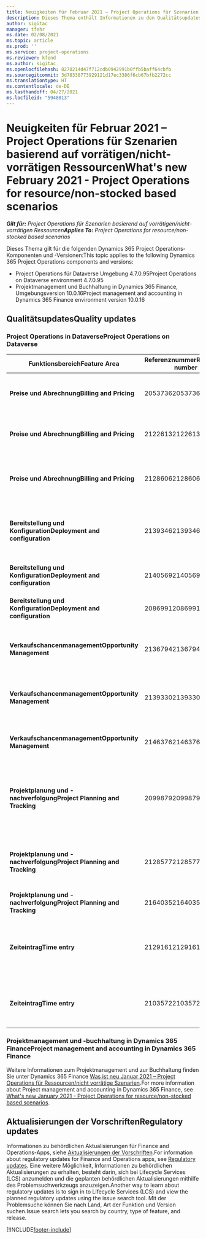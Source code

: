 ```yaml
---
title: Neuigkeiten für Februar 2021 – Project Operations für Szenarien basierend auf vorrätigen/nicht-vorrätigen Ressourcen
description: Dieses Thema enthält Informationen zu den Qualitätsupdates, die in der Version von Project Operations vom Februar 2021 für Szenarien basierend auf vorrätigen/nicht vorrätigen Ressourcen verfügbar sind.
author: sigitac
manager: tfehr
ms.date: 02/08/2021
ms.topic: article
ms.prod: ''
ms.service: project-operations
ms.reviewer: kfend
ms.author: sigitac
ms.openlocfilehash: 8270214d47f712cdb0942991b0ffb5baff64cbfb
ms.sourcegitcommit: 3d78338773929121d17ec3386f6cb67bfb2272cc
ms.translationtype: HT
ms.contentlocale: de-DE
ms.lasthandoff: 04/27/2021
ms.locfileid: "5948013"
---
```

# <a name="whats-new-february-2021---project-operations-for-resourcenon-stocked-based-scenarios"></a><span data-ttu-id="6cd78-103">Neuigkeiten für Februar 2021 – Project Operations für Szenarien basierend auf vorrätigen/nicht-vorrätigen Ressourcen</span><span class="sxs-lookup"><span data-stu-id="6cd78-103">What's new February 2021 - Project Operations for resource/non-stocked based scenarios</span></span>

<span data-ttu-id="6cd78-104">_**Gilt für:** Project Operations für Szenarien basierend auf vorrätigen/nicht-vorrätigen Ressourcen_</span><span class="sxs-lookup"><span data-stu-id="6cd78-104">_**Applies To:** Project Operations for resource/non-stocked based scenarios_</span></span>

<span data-ttu-id="6cd78-105">Dieses Thema gilt für die folgenden Dynamics 365 Project Operations-Komponenten und -Versionen:</span><span class="sxs-lookup"><span data-stu-id="6cd78-105">This topic applies to the following Dynamics 365 Project Operations components and versions:</span></span>

- <span data-ttu-id="6cd78-106">Project Operations für Dataverse Umgebung 4.7.0.95</span><span class="sxs-lookup"><span data-stu-id="6cd78-106">Project Operations on Dataverse environment 4.7.0.95</span></span>
- <span data-ttu-id="6cd78-107">Projektmanagement und Buchhaltung in Dynamics 365 Finance, Umgebungsversion 10.0.16</span><span class="sxs-lookup"><span data-stu-id="6cd78-107">Project management and accounting in Dynamics 365 Finance environment version 10.0.16</span></span> 

## <a name="quality-updates"></a><span data-ttu-id="6cd78-108">Qualitätsupdates</span><span class="sxs-lookup"><span data-stu-id="6cd78-108">Quality updates</span></span>

### <a name="project-operations-on-dataverse"></a><span data-ttu-id="6cd78-109">Project Operations in Dataverse</span><span class="sxs-lookup"><span data-stu-id="6cd78-109">Project Operations on Dataverse</span></span>

| <span data-ttu-id="6cd78-110">**Funktionsbereich**</span><span class="sxs-lookup"><span data-stu-id="6cd78-110">**Feature Area**</span></span> | <span data-ttu-id="6cd78-111">**Referenznummer**</span><span class="sxs-lookup"><span data-stu-id="6cd78-111">**Reference number**</span></span> | <span data-ttu-id="6cd78-112">**Qualitätsupdate**</span><span class="sxs-lookup"><span data-stu-id="6cd78-112">**Quality update**</span></span> |
| --- | --- | --- |
| <span data-ttu-id="6cd78-113">**Preise und Abrechnung**</span><span class="sxs-lookup"><span data-stu-id="6cd78-113">**Billing and Pricing**</span></span> | <span data-ttu-id="6cd78-114">2053736</span><span class="sxs-lookup"><span data-stu-id="6cd78-114">2053736</span></span> | <span data-ttu-id="6cd78-115">Details zur Rechnungsposition können jetzt unter **Rechnung** > **Verwandte Informationen** abgerufen werden.</span><span class="sxs-lookup"><span data-stu-id="6cd78-115">Invoice line details are now accessible by going to **Invoice** > **Related information**.</span></span> |
| <span data-ttu-id="6cd78-116">**Preise und Abrechnung**</span><span class="sxs-lookup"><span data-stu-id="6cd78-116">**Billing and Pricing**</span></span> | <span data-ttu-id="6cd78-117">2122613</span><span class="sxs-lookup"><span data-stu-id="6cd78-117">2122613</span></span> | <span data-ttu-id="6cd78-118">Die Aktionen **Aktivieren** und **Deaktivieren** wurden aus den zugeordneten Entitäten **Preisliste** entfernt.</span><span class="sxs-lookup"><span data-stu-id="6cd78-118">The **Activate** and **Deactivate** actions were removed from the **Price List** association entities.</span></span> |
| <span data-ttu-id="6cd78-119">**Preise und Abrechnung**</span><span class="sxs-lookup"><span data-stu-id="6cd78-119">**Billing and Pricing**</span></span> | <span data-ttu-id="6cd78-120">2128606</span><span class="sxs-lookup"><span data-stu-id="6cd78-120">2128606</span></span> | <span data-ttu-id="6cd78-121">Problem mit dem Plug-In **ullReferenceException** in dem **GetEstimatesForProject** behoben.</span><span class="sxs-lookup"><span data-stu-id="6cd78-121">Resolved the issue with **ullReferenceException** in the **GetEstimatesForProject** plug-in.</span></span> |
| <span data-ttu-id="6cd78-122">**Bereitstellung und Konfiguration**</span><span class="sxs-lookup"><span data-stu-id="6cd78-122">**Deployment and configuration**</span></span> | <span data-ttu-id="6cd78-123">2139346</span><span class="sxs-lookup"><span data-stu-id="6cd78-123">2139346</span></span> | <span data-ttu-id="6cd78-124">Das Problem mit dem nicht verwalteten Import in der **Dynamics365ProjectOperationsDualWrite** Lösung wurde behoben.</span><span class="sxs-lookup"><span data-stu-id="6cd78-124">Resolved the issue with importing unmanaged **Dynamics365ProjectOperationsDualWrite** solution.</span></span> |
| <span data-ttu-id="6cd78-125">**Bereitstellung und Konfiguration**</span><span class="sxs-lookup"><span data-stu-id="6cd78-125">**Deployment and configuration**</span></span> | <span data-ttu-id="6cd78-126">2140569</span><span class="sxs-lookup"><span data-stu-id="6cd78-126">2140569</span></span> | <span data-ttu-id="6cd78-127">Die Projektlösung muss in den Dataverse Teams Umgebungen nicht installiert sein.</span><span class="sxs-lookup"><span data-stu-id="6cd78-127">Project solution must not be installed in the Dataverse Teams environments.</span></span> |
| <span data-ttu-id="6cd78-128">**Bereitstellung und Konfiguration**</span><span class="sxs-lookup"><span data-stu-id="6cd78-128">**Deployment and configuration**</span></span> | <span data-ttu-id="6cd78-129">2086991</span><span class="sxs-lookup"><span data-stu-id="6cd78-129">2086991</span></span> | <span data-ttu-id="6cd78-130">Eingeschränkte Anpassung der Lokalisierung von Webressourcen.</span><span class="sxs-lookup"><span data-stu-id="6cd78-130">Restricted customizing localization of web resources.</span></span> |
| <span data-ttu-id="6cd78-131">**Verkaufschancenmanagement**</span><span class="sxs-lookup"><span data-stu-id="6cd78-131">**Opportunity Management**</span></span> | <span data-ttu-id="6cd78-132">2136794</span><span class="sxs-lookup"><span data-stu-id="6cd78-132">2136794</span></span> | <span data-ttu-id="6cd78-133">Zeigen Sie die richtige Fehlermeldung an, wenn der Prozess **Rechnung bestätigen** oder **Rechnung als bezahlt markieren** fehl schlägt.</span><span class="sxs-lookup"><span data-stu-id="6cd78-133">Display the correct error message when the **Confirm invoice** or **Mark invoice as paid** processes fail.</span></span> |
| <span data-ttu-id="6cd78-134">**Verkaufschancenmanagement**</span><span class="sxs-lookup"><span data-stu-id="6cd78-134">**Opportunity Management**</span></span> | <span data-ttu-id="6cd78-135">2139330</span><span class="sxs-lookup"><span data-stu-id="6cd78-135">2139330</span></span> | <span data-ttu-id="6cd78-136">Durch Ändern des Projektmanagers für ein Projekt darf die besitzende Firma nicht auf den Standardwert zurückgesetzt werden.</span><span class="sxs-lookup"><span data-stu-id="6cd78-136">Changing the Project manager on a project must not reset the owning company back to the default value.</span></span> |
| <span data-ttu-id="6cd78-137">**Verkaufschancenmanagement**</span><span class="sxs-lookup"><span data-stu-id="6cd78-137">**Opportunity Management**</span></span> | <span data-ttu-id="6cd78-138">2146376</span><span class="sxs-lookup"><span data-stu-id="6cd78-138">2146376</span></span> | <span data-ttu-id="6cd78-139">Der korrigierte Steuerbetrag in einem nicht steuerpflichtigen Ist wird aus der Rechnungsbestätigung erstellt.</span><span class="sxs-lookup"><span data-stu-id="6cd78-139">Corrected tax amount in a non-chargeable actual is created from invoice confirmation.</span></span> |
| <span data-ttu-id="6cd78-140">**Projektplanung und -nachverfolgung**</span><span class="sxs-lookup"><span data-stu-id="6cd78-140">**Project Planning and Tracking**</span></span> | <span data-ttu-id="6cd78-141">2099879</span><span class="sxs-lookup"><span data-stu-id="6cd78-141">2099879</span></span> | <span data-ttu-id="6cd78-142">Die Dataverse Umgebungsbereitstellung muss eine Standardtransaktionskategorie mit einer statischen ID erstellen und darf nicht zufällig eine pro Umgebung generieren.</span><span class="sxs-lookup"><span data-stu-id="6cd78-142">The Dataverse environment deployment must create a default transaction category with a static ID and not randomly generate one per environment.</span></span> |
| <span data-ttu-id="6cd78-143">**Projektplanung und -nachverfolgung**</span><span class="sxs-lookup"><span data-stu-id="6cd78-143">**Project Planning and Tracking**</span></span> | <span data-ttu-id="6cd78-144">2128577</span><span class="sxs-lookup"><span data-stu-id="6cd78-144">2128577</span></span> | <span data-ttu-id="6cd78-145">Die Benutzerrechte von Project Service zum Aktualisieren der Transaktionskategorie für eine Ressourcenzuweisung wurden behoben.</span><span class="sxs-lookup"><span data-stu-id="6cd78-145">Fixed the Project service user privileges to update the transaction category on a resource assignment.</span></span> |
| <span data-ttu-id="6cd78-146">**Projektplanung und -nachverfolgung**</span><span class="sxs-lookup"><span data-stu-id="6cd78-146">**Project Planning and Tracking**</span></span> | <span data-ttu-id="6cd78-147">2164035</span><span class="sxs-lookup"><span data-stu-id="6cd78-147">2164035</span></span> | <span data-ttu-id="6cd78-148">Probleme mit der Funktion **Projekt kopieren** behoben.</span><span class="sxs-lookup"><span data-stu-id="6cd78-148">Fixed issues with the **Copy Project** function.</span></span> |
| <span data-ttu-id="6cd78-149">**Zeiteintrag**</span><span class="sxs-lookup"><span data-stu-id="6cd78-149">**Time entry**</span></span> | <span data-ttu-id="6cd78-150">2129161</span><span class="sxs-lookup"><span data-stu-id="6cd78-150">2129161</span></span> | <span data-ttu-id="6cd78-151">Es werden strengere Einschränkungen angewendet, um sicherzustellen, dass Benutzer einen eingereichten oder genehmigten Zeiteintrag nicht ändern und aktualisieren können.</span><span class="sxs-lookup"><span data-stu-id="6cd78-151">Tighter restrictions are applied to ensure users can't change and update a time entry that has been submitted or approved.</span></span> |
| <span data-ttu-id="6cd78-152">**Zeiteintrag**</span><span class="sxs-lookup"><span data-stu-id="6cd78-152">**Time entry**</span></span> | <span data-ttu-id="6cd78-153">2103572</span><span class="sxs-lookup"><span data-stu-id="6cd78-153">2103572</span></span> | <span data-ttu-id="6cd78-154">Die Zeitgenehmigung für Zeiteinträge außerhalb des Projekts darf nicht nach einer Projektgenehmigungsrolle suchen.</span><span class="sxs-lookup"><span data-stu-id="6cd78-154">Time approval for non-project time entries must not be looking for project approver role.</span></span> |

### <a name="project-management-and-accounting-in-dynamics-365-finance"></a><span data-ttu-id="6cd78-155">Projektmanagement und -buchhaltung in Dynamics 365 Finance</span><span class="sxs-lookup"><span data-stu-id="6cd78-155">Project management and accounting in Dynamics 365 Finance</span></span> 

<span data-ttu-id="6cd78-156">Weitere Informationen zum Projektmanagement und zur Buchhaltung finden Sie unter Dynamics 365 Finance [Was ist neu Januar 2021 – Project Operations für Ressourcen/nicht vorrätige Szenarien](whats-new-jan-2021-resource-based.md).</span><span class="sxs-lookup"><span data-stu-id="6cd78-156">For more information about Project management and accounting in Dynamics 365 Finance, see [What's new January 2021 - Project Operations for resource/non-stocked based scenarios](whats-new-jan-2021-resource-based.md).</span></span>


## <a name="regulatory-updates"></a><span data-ttu-id="6cd78-157">Aktualisierungen der Vorschriften</span><span class="sxs-lookup"><span data-stu-id="6cd78-157">Regulatory updates</span></span>

<span data-ttu-id="6cd78-158">Informationen zu behördlichen Aktualisierungen für Finance and Operations-Apps, siehe [Aktualisierungen der Vorschriften](/dynamics365/finance/localizations/regulatory-updates).</span><span class="sxs-lookup"><span data-stu-id="6cd78-158">For information about regulatory updates for Finance and Operations apps, see [Regulatory updates](/dynamics365/finance/localizations/regulatory-updates).</span></span> <span data-ttu-id="6cd78-159">Eine weitere Möglichkeit, Informationen zu behördlichen Aktualisierungen zu erhalten, besteht darin, sich bei Lifecycle Services (LCS) anzumelden und die geplanten behördlichen Aktualisierungen mithilfe des Problemsuchwerkzeugs anzuzeigen.</span><span class="sxs-lookup"><span data-stu-id="6cd78-159">Another way to learn about regulatory updates is to sign in to Lifecycle Services (LCS) and view the planned regulatory updates using the issue search tool.</span></span> <span data-ttu-id="6cd78-160">Mit der Problemsuche können Sie nach Land, Art der Funktion und Version suchen.</span><span class="sxs-lookup"><span data-stu-id="6cd78-160">Issue search lets you search by country, type of feature, and release.</span></span>


[!INCLUDE[footer-include](../includes/footer-banner.md)]